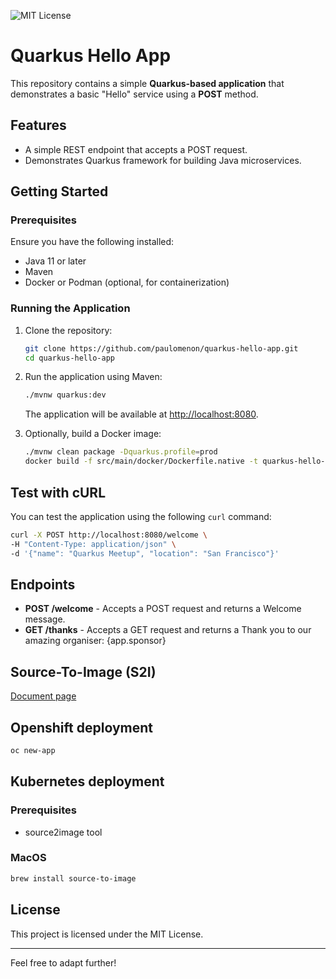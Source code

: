 ![MIT License](https://img.shields.io/badge/license-MIT-green.svg)

# Quarkus Hello App

This repository contains a simple **Quarkus-based application** that demonstrates a basic "Hello" service using a **POST** method.

## Features
- A simple REST endpoint that accepts a POST request.
- Demonstrates Quarkus framework for building Java microservices.

## Getting Started

### Prerequisites
Ensure you have the following installed:
- Java 11 or later
- Maven
- Docker or Podman (optional, for containerization)

### Running the Application
1. Clone the repository:
   ```bash
   git clone https://github.com/paulomenon/quarkus-hello-app.git
   cd quarkus-hello-app
   ```
2. Run the application using Maven:
   ```bash
   ./mvnw quarkus:dev
   ```
   The application will be available at [http://localhost:8080](http://localhost:8080).

3. Optionally, build a Docker image:
   ```bash
   ./mvnw clean package -Dquarkus.profile=prod
   docker build -f src/main/docker/Dockerfile.native -t quarkus-hello-app .
   ```

## Test with cURL
You can test the application using the following `curl` command:

```bash
curl -X POST http://localhost:8080/welcome \
-H "Content-Type: application/json" \
-d '{"name": "Quarkus Meetup", "location": "San Francisco"}'
```

## Endpoints
- **POST /welcome** - Accepts a POST request and returns a Welcome message.
- **GET /thanks** - Accepts a GET request and returns a Thank you to our amazing organiser: {app.sponsor}

## Source-To-Image (S2I)

[Document page](https://github.com/openshift/source-to-image?tab=readme-ov-file)

## Openshift deployment

```bash
oc new-app 
```

## Kubernetes deployment

### Prerequisites
- source2image tool

### MacOS

```bash
brew install source-to-image
```


## License
This project is licensed under the MIT License.

---

Feel free to adapt further!